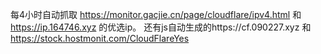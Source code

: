 每4小时自动抓取
https://monitor.gacjie.cn/page/cloudflare/ipv4.html 和
 https://ip.164746.xyz 的优选ip。 
还有js自动生成的https://cf.090227.xyz 和
https://stock.hostmonit.com/CloudFlareYes

